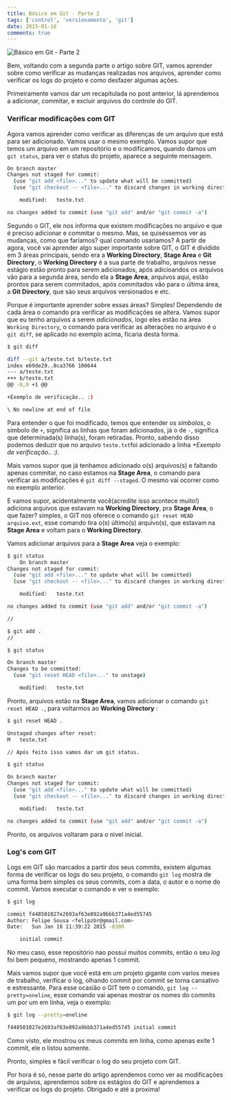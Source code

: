 ```yaml
---
title: Básico em Git - Parte 2
tags: ['control', 'versionamento', 'git']
date: 2015-01-18
comments: true
---
```


<img src="/images/posts/gitpost.jpg" alt="Básico em Git - Parte 2" title="Básico em Git - Parte 2">

Bem, voltando com a segunda parte o artigo sobre GIT, vamos aprender sobre como verificar as mudanças realizadas nos arquivos, aprender como verificar os logs do projeto e como desfazer algumas ações. 
<!--more-->

Primeiramente vamos dar um recapitulada no post anterior, lá aprendemos a adicionar, commitar, e excluir arquivos do controle do GIT. 

### Verificar modificações com GIT 
Agora vamos aprender como verificar as diferenças de um arquivo que está para ser adicionado. Vamos usar o mesmo exemplo. Vamos supor que temos um arquivo em um repositório e o modificamos, quando damos um `git status`, para ver o status do projeto, aparece a seguinte mensagem. 

``` bash
On branch master
Changes not staged for commit:
  (use "git add <file>..." to update what will be committed)
  (use "git checkout -- <file>..." to discard changes in working directory)

	modified:   teste.txt

no changes added to commit (use "git add" and/or "git commit -a")
```

Segundo o GIT, ele nos informa que existem modificações no arquivo e que é preciso adicionar e commitar o mesmo. Mas, se quiséssemos ver as mudanças, como que faríamos? qual comando usariamos? A partir de agora, você vai aprender algo super importante sobre GIT, o GIT é dividido em 3 áreas principais, sendo era a **Working Directory**, **Stage Area** e **Git Directory**, o **Working Directory** é a sua parte de trabalho, arquivos nesse estágio estão pronto para serem adicionados, após adicioandos os arquivos vão para a segunda área, sendo ela a **Stage Area**, arquivos aqui, estão prontos para serem commitados, após commitados vão para o última área, a **Git Directory**, que são seus arquivos versionados e etc. 

Porque é importante aprender sobre essas áreas? Simples! Dependendo de cada área o comando pra verificar as modificações se altera. Vamos supor que eu tenho arquivos a serem *adicionados*, logo eles estão na área `Working Directory`, o comando para verificar as alterações no arquivo é o `git diff`, se aplicado no exemplo acima, ficaria desta forma. 

``` bash
$ git diff 

diff --git a/teste.txt b/teste.txt
index e69de29..8ca3766 100644
--- a/teste.txt
+++ b/teste.txt
@@ -0,0 +1 @@

+Exemplo de verificação.. :)

\ No newline at end of file
```

Para entender o que foi modificado, temos que entender os *simbolos*, o simbolo de `+`, significa as linhas que foram adicionados, já o de `-`, significa que determinada(s) linha(s), foram retiradas. Pronto, sabendo disso podemos deduzir que no arquivo `teste.txt`foi adicionado a linha *+Exemplo de verificação.. :)*. 

Mais vamos supor que já tenhamos adicionado o(s) arquivos(s) e faltando apenas commitar, no caso estamos na **Stage Area**, o comando para verificar as modificações é `git diff --staged`. O mesmo vai ocorrer como no exemplo anterior.

E vamos supor, acidentalmente você(acredite isso acontece muito!) adiciona arquivos que estavam na **Working Directory**, pra **Stage Area**, o que fazer? simples, o GIT nos oferece o comando `git reset HEAD arquivo.ext`, esse comando tira o(s) último(s) arquivo(s), que estavam na **Stage Area** e voltam para o **Working Directory**.

Vamos adicionar arquivos para a **Stage Area** veja o exemplo:

``` bash
$ git status
	On branch master
Changes not staged for commit:
  (use "git add <file>..." to update what will be committed)
  (use "git checkout -- <file>..." to discard changes in working directory)

	modified:   teste.txt

no changes added to commit (use "git add" and/or "git commit -a")

//

$ git add .
//

$ git status

On branch master
Changes to be committed:
  (use "git reset HEAD <file>..." to unstage)

	modified:   teste.txt

```

Pronto, arquivos estão na **Stage Area**, vamos adicionar o comando `git reset HEAD .`, para voltarmos ao **Working Directory** :

``` bash
$ git reset HEAD .

Unstaged changes after reset:
M	teste.txt

// Após feito isso vamos dar um git status.

$ git status

On branch master
Changes not staged for commit:
  (use "git add <file>..." to update what will be committed)
  (use "git checkout -- <file>..." to discard changes in working directory)

	modified:   teste.txt

no changes added to commit (use "git add" and/or "git commit -a")
```

Pronto, os arquivos voltaram para o nivel inicial.




### Log's com GIT

Logs em GIT são marcados a partir dos seus commits, existem algumas forma de verificar os logs do seu projeto, o comando `git log` mostra de uma forma bem simples os seus commits, com a data, o autor e o nome do commit. Vamos executar o comando e ver o exemplo: 

``` bash
$ git log

commit f448501027e2693af63e892a9bbb371a4ed55745
Author: Felipe Sousa <felipzbr@gmail.com>
Date:   Sun Jan 18 11:39:22 2015 -0300

    initial commit
```

No meu caso, esse repositório nao possui muitos commits, então o seu *log* foi bem pequeno, mostrando apenas 1 commit. 

Mais vamos supor que você está em um projeto gigante com varios meses de trabalho, verificar o log, olhando commit por commit se torna cansativo e estressante. Para esse ocasião o GIT tem o comando, `git log --pretty=oneline`, esse comando vai apenas mostrar os nomes do commits um por um em linha, veja o exemplo: 

``` bash
$ git log --pretty=oneline

f448501027e2693af63e892a9bbb371a4ed55745 initial commit
```
Como visto, ele mostrou os meus commits em linha, como apenas exite 1 commit, ele o listou somente.

Pronto, simples e fácil verificar o log do seu projeto com GIT.

Por hora é só, nesse parte do artigo aprendemos como ver as  modificações de arquivos, aprendemos sobre os estágios do GIT e aprendemos a verificar os logs do projeto. Obrigado e até a proxima! 

